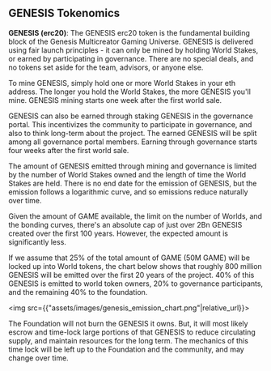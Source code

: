 <h2>GENESIS Tokenomics</h2>
<p><b>GENESIS (erc20)</b>: The GENESIS erc20 token is the fundamental building block of the Genesis Multicreator Gaming Universe. GENESIS is delivered using fair launch principles - it can only be mined by holding World Stakes, or earned by participating in governance. There are no special deals, and no tokens set aside for the team, advisors, or anyone else.</p>
<p>To mine GENESIS, simply hold one or more World Stakes in your eth address. The longer you hold the World Stakes, the more GENESIS you'll mine. GENESIS mining starts one week after the first world sale.</p>
<p>GENESIS can also be earned through staking GENESIS in the governance portal. This incentivizes the community to participate in governance, and also to think long-term about the project. The earned GENESIS will be split among all governance portal members. Earning through governance starts four weeks after the first world sale.</p>
<p>The amount of GENESIS emitted through mining and governance is limited by the number of World Stakes owned and the length of time the World Stakes are held. There is no end date for the emission of GENESIS, but the emission follows a logarithmic curve, and so emissions reduce naturally over time.</p>
<p>Given the amount of GAME available, the limit on the number of Worlds, and the bonding curves, there's an absolute cap of just over 2Bn GENESIS created over the first 100 years. However, the expected amount is significantly less.</p>
<p>If we assume that 25% of the total amount of GAME (50M GAME) will be locked up into World tokens, the chart below shows that roughly 800 million GENESIS will be emitted over the first 20 years of the project. 40% of this GENESIS is emitted to world token owners, 20% to governance participants, and the remaining 40% to the foundation.</p>

<img src={{"assets/images/genesis_emission_chart.png"|relative_url}}>
<p>The Foundation will not burn the GENESIS it owns. But, it will most likely escrow and time-lock large portions of that GENESIS to reduce circulating supply, and maintain resources for the long term. The mechanics of this time lock will be left up to the Foundation and the community, and may change over time.</p>